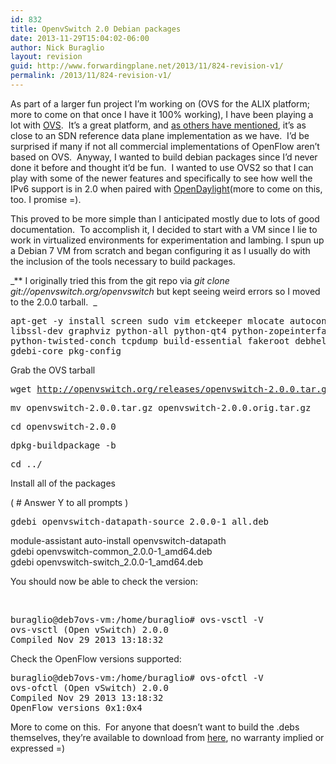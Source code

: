 ```yaml
---
id: 832
title: OpenvSwitch 2.0 Debian packages
date: 2013-11-29T15:04:02-06:00
author: Nick Buraglio
layout: revision
guid: http://www.forwardingplane.net/2013/11/824-revision-v1/
permalink: /2013/11/824-revision-v1/
---
```

As part of a larger fun project I&#8217;m working on (OVS for the ALIX platform; more to come on that once I have it 100% working), I have been playing a lot with <a href="http://openvswitch.org/ " target="_blank">OVS</a>.  It&#8217;s a great platform, and <a href="http://networkstatic.net/install-open-vswitch-v2-redhat-fedora-19/" target="_blank">as others have mentioned</a>, it&#8217;s as close to an SDN reference data plane implementation as we have.  I&#8217;d be surprised if many if not all commercial implementations of OpenFlow aren&#8217;t based on OVS.  Anyway, I wanted to build debian packages since I&#8217;d never done it before and thought it&#8217;d be fun.  I wanted to use OVS2 so that I can play with some of the newer features and specifically to see how well the IPv6 support is in 2.0 when paired with <a href="http://www.opendaylight.org/" target="_blank">OpenDaylight</a>(more to come on this, too. I promise =).

This proved to be more simple than I anticipated mostly due to lots of good documentation.  To accomplish it, I decided to start with a VM since I lie to work in virtualized environments for experimentation and lambing. I spun up a Debian 7 VM from scratch and began configuring it as I usually do with the inclusion of the tools necessary to build packages.

_** I originally tried this from the git repo via _git clone git://openvswitch.org/openvswitch_ but kept seeing weird errors so I moved to the 2.0.0 tarball.  _

<pre>apt-get -y install screen sudo vim etckeeper mlocate autoconf2.13 \
libssl-dev graphviz python-all python-qt4 python-zopeinterface \
python-twisted-conch tcpdump build-essential fakeroot debhelper \
gdebi-core pkg-config</pre>

Grab the OVS tarball

<pre>wget <a href="http://openvswitch.org/releases/openvswitch-2.0.0.tar.gz">http://openvswitch.org/releases/openvswitch-2.0.0.tar.gz</a></pre>

<pre>mv openvswitch-2.0.0.tar.gz openvswitch-2.0.0.orig.tar.gz</pre>

<pre>cd openvswitch-2.0.0</pre>

<pre>dpkg-buildpackage -b</pre>

<pre>cd ../</pre>

Install all of the packages

( # Answer Y to all prompts )

<pre>gdebi openvswitch-datapath-source_2.0.0-1_all.deb</pre>

module-assistant auto-install openvswitch-datapath  
gdebi openvswitch-common\_2.0.0-1\_amd64.deb  
gdebi openvswitch-switch\_2.0.0-1\_amd64.deb

<div>
</div>

You should now be able to check the version:

&nbsp;

<pre>buraglio@deb7ovs-vm:/home/buraglio# ovs-vsctl -V
ovs-vsctl (Open vSwitch) 2.0.0
Compiled Nov 29 2013 13:18:32
</pre>

Check the OpenFlow versions supported: 

<pre>buraglio@deb7ovs-vm:/home/buraglio# ovs-ofctl -V
ovs-ofctl (Open vSwitch) 2.0.0
Compiled Nov 29 2013 13:18:32
OpenFlow versions 0x1:0x4
</pre>

More to come on this.  For anyone that doesn&#8217;t want to build the .debs themselves, they&#8217;re available to download from <a href="http://www.forwardingplane.net/wp-content/uploads/OVS2.0/" target="_blank">here</a>, no warranty implied or expressed =)

&nbsp;